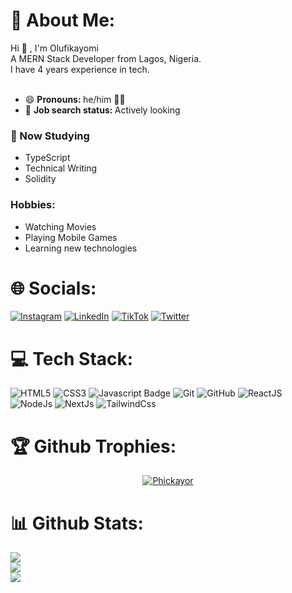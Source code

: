 # 💫 About Me:
Hi :wave: , I'm Olufikayomi <br>
A MERN Stack Developer from Lagos, Nigeria. <br>
I have 4 years experience in tech. <br><br>
- 😄 <b> Pronouns: </b> he/him 👦🏼
- 💼 <b> Job search status: </b> Actively looking
### 🏫 Now Studying
* TypeScript
* Technical Writing
* Solidity

### Hobbies:
* Watching Movies
* Playing Mobile Games
* Learning new technologies

# 🌐 Socials:
[![Instagram](https://img.shields.io/badge/Instagram-%23E4405F.svg?logo=Instagram&logoColor=white)](https://instagram.com/determineddev) [![LinkedIn](https://img.shields.io/badge/LinkedIn-%230077B5.svg?logo=linkedin&logoColor=white)](https://linkedin.com/in/olufikayomi-jetawo-79633a184) [![TikTok](https://img.shields.io/badge/TikTok-%23000000.svg?logo=TikTok&logoColor=white)](https://tiktok.com/@determineddev) [![Twitter](https://img.shields.io/badge/Twitter-%231DA1F2.svg?logo=Twitter&logoColor=white)](https://twitter.com/@FikayoJetawo) 

# 💻 Tech Stack:
![HTML5](https://img.shields.io/badge/html5-%23E34F26.svg?style=for-the-badge&logo=html5&logoColor=white) 
![CSS3](https://img.shields.io/badge/css3-%231572B6.svg?style=for-the-badge&logo=css3&logoColor=white)
![Javascript Badge](https://img.shields.io/badge/-Javascript-F0DB4F?style=for-the-badge&labelColor=F0DB4F&logo=javascript&logoColor=black)
![Git](https://img.shields.io/badge/git-%23F05033.svg?style=for-the-badge&logo=git&logoColor=white)
![GitHub](https://img.shields.io/badge/github-%23121011.svg?style=for-the-badge&logo=github&logoColor=white)
![ReactJS](https://img.shields.io/badge/-ReactJS-0000AA?logo=reactjs&logoColor=white&style=for-the-badge)
![NodeJs](https://img.shields.io/badge/-NodeJS-00aa00?logo=nodejs&logoColor=white&style=for-the-badge)
![NextJs](https://img.shields.io/badge/-NextJS-000000?logo=nextjs&logoColor=white&style=for-the-badge)
![TailwindCss](https://img.shields.io/badge/-TailwindCSS-0000AA?logo=tailwindcss&logoColor=white&style=for-the-badge)
# 🏆 Github Trophies:
<p align="center"> <a href="https://github.com/Phickayor/github-profile-trophy"><img src="https://github-profile-trophy.vercel.app/?username=Phickayor&layout=compact&theme=algolia" alt="Phickayor" /></a> </p>

# 📊 Github Stats:

![](https://github-readme-stats.vercel.app/api?username=Phickayor&theme=dark&hide_border=false&include_all_commits=false&count_private=false)<br/>
![](https://github-readme-streak-stats.herokuapp.com/?user=Phickayor&theme=dark&hide_border=false)<br/>
![](https://github-readme-stats.vercel.app/api/top-langs/?username=Phickayor&theme=dark&hide_border=false&include_all_commits=false&count_private=false&layout=compact)
